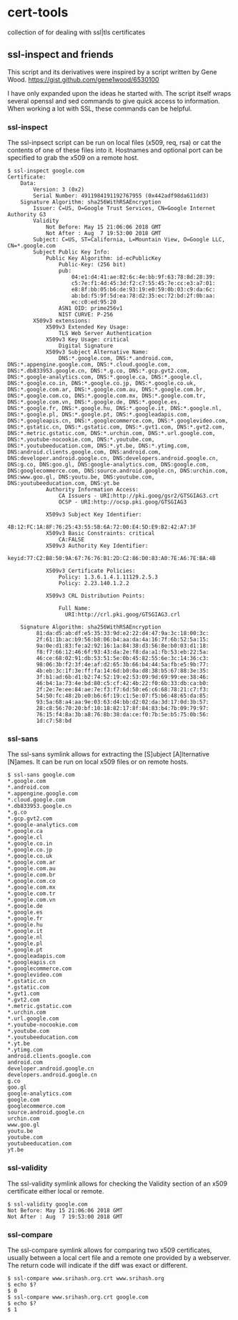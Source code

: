 # cert-tools
collection of for dealing with ssl|tls certificates

## ssl-inspect and friends

This script and its derivatives were inspired by a script written by Gene Wood.
https://gist.github.com/gene1wood/6530100

I have only expanded upon the ideas he started with.  The script itself wraps
several openssl and sed commands to give quick access to information.  When
working a lot with SSL, these commands can be helpful.

### ssl-inspect

The ssl-inpsect script can be run on local files (x509, req, rsa) or cat the
contents of one of these files into it.  Hostnames and optional port can be
specified to grab the x509 on a remote host.

```shell
$ ssl-inspect google.com
Certificate:
    Data:
        Version: 3 (0x2)
        Serial Number: 4911984191192767955 (0x442adf98da611dd3)
    Signature Algorithm: sha256WithRSAEncryption
        Issuer: C=US, O=Google Trust Services, CN=Google Internet Authority G3
        Validity
            Not Before: May 15 21:06:06 2018 GMT
            Not After : Aug  7 19:53:00 2018 GMT
        Subject: C=US, ST=California, L=Mountain View, O=Google LLC, CN=*.google.com
        Subject Public Key Info:
            Public Key Algorithm: id-ecPublicKey
                Public-Key: (256 bit)
                pub:
                    04:e1:d4:41:ae:82:6c:4e:bb:9f:63:78:8d:28:39:
                    c5:7e:f1:4d:45:3d:f2:c7:55:45:7e:cc:e3:a7:01:
                    e8:8f:bb:05:b6:de:93:19:e0:59:0b:03:c9:da:6c:
                    ab:bd:f5:9f:5d:ea:78:d2:35:ec:72:bd:2f:0b:aa:
                    ec:c0:ed:95:20
                ASN1 OID: prime256v1
                NIST CURVE: P-256
        X509v3 extensions:
            X509v3 Extended Key Usage:
                TLS Web Server Authentication
            X509v3 Key Usage: critical
                Digital Signature
            X509v3 Subject Alternative Name:
                DNS:*.google.com, DNS:*.android.com, DNS:*.appengine.google.com, DNS:*.cloud.google.com, DNS:*.db833953.google.cn, DNS:*.g.co, DNS:*.gcp.gvt2.com, DNS:*.google-analytics.com, DNS:*.google.ca, DNS:*.google.cl, DNS:*.google.co.in, DNS:*.google.co.jp, DNS:*.google.co.uk, DNS:*.google.com.ar, DNS:*.google.com.au, DNS:*.google.com.br, DNS:*.google.com.co, DNS:*.google.com.mx, DNS:*.google.com.tr, DNS:*.google.com.vn, DNS:*.google.de, DNS:*.google.es, DNS:*.google.fr, DNS:*.google.hu, DNS:*.google.it, DNS:*.google.nl, DNS:*.google.pl, DNS:*.google.pt, DNS:*.googleadapis.com, DNS:*.googleapis.cn, DNS:*.googlecommerce.com, DNS:*.googlevideo.com, DNS:*.gstatic.cn, DNS:*.gstatic.com, DNS:*.gvt1.com, DNS:*.gvt2.com, DNS:*.metric.gstatic.com, DNS:*.urchin.com, DNS:*.url.google.com, DNS:*.youtube-nocookie.com, DNS:*.youtube.com, DNS:*.youtubeeducation.com, DNS:*.yt.be, DNS:*.ytimg.com, DNS:android.clients.google.com, DNS:android.com, DNS:developer.android.google.cn, DNS:developers.android.google.cn, DNS:g.co, DNS:goo.gl, DNS:google-analytics.com, DNS:google.com, DNS:googlecommerce.com, DNS:source.android.google.cn, DNS:urchin.com, DNS:www.goo.gl, DNS:youtu.be, DNS:youtube.com, DNS:youtubeeducation.com, DNS:yt.be
            Authority Information Access:
                CA Issuers - URI:http://pki.goog/gsr2/GTSGIAG3.crt
                OCSP - URI:http://ocsp.pki.goog/GTSGIAG3

            X509v3 Subject Key Identifier:
                4B:12:FC:1A:8F:76:25:43:55:5B:6A:72:00:E4:5D:E9:B2:42:A7:3F
            X509v3 Basic Constraints: critical
                CA:FALSE
            X509v3 Authority Key Identifier:
                keyid:77:C2:B8:50:9A:67:76:76:B1:2D:C2:86:D0:83:A0:7E:A6:7E:BA:4B

            X509v3 Certificate Policies:
                Policy: 1.3.6.1.4.1.11129.2.5.3
                Policy: 2.23.140.1.2.2

            X509v3 CRL Distribution Points:

                Full Name:
                  URI:http://crl.pki.goog/GTSGIAG3.crl

    Signature Algorithm: sha256WithRSAEncryption
         81:da:d5:ab:df:e5:35:33:9d:e2:22:d4:47:9a:3c:18:00:3c:
         2f:61:1b:ac:b9:56:b8:06:b4:aa:da:4a:16:7f:6b:52:5a:15:
         9a:0e:d1:83:fe:a2:92:16:1a:84:38:d3:56:8e:b0:03:d1:18:
         f8:f7:66:12:46:6f:93:43:da:2e:f8:da:a1:fb:53:eb:22:5a:
         46:ce:68:02:91:db:53:51:5e:0b:45:82:55:6e:3c:14:36:c3:
         98:06:3b:f2:3f:4e:af:d2:65:3b:66:b4:44:5a:fb:e5:9b:77:
         4b:eb:3c:1f:3e:ff:fa:14:6d:b0:0a:d8:38:b5:67:88:3e:35:
         3f:b1:ad:6b:d1:b2:74:52:19:e2:53:09:9d:69:99:ee:38:46:
         46:b4:1a:73:4e:bd:80:c5:cf:42:4b:22:f0:6b:33:db:ca:b0:
         2f:2e:7e:ee:84:ae:7e:f3:f7:6d:50:e6:c6:68:78:21:c7:f3:
         54:50:fc:48:2b:e0:b6:6f:19:c1:5e:07:f5:b6:48:65:da:85:
         93:5a:68:a4:aa:9e:03:63:d4:bb:d2:02:da:3d:17:0d:3b:57:
         28:c8:56:70:20:bf:10:18:82:17:8f:84:83:b4:7b:09:79:97:
         76:15:f4:8a:3b:a8:76:8b:38:da:ce:f0:7b:5e:b5:75:0b:56:
         1d:c7:58:bd
```

### ssl-sans

The ssl-sans symlink allows for extracting the [S]ubject [A]lternative [N]ames.
It can be run on local x509 files or on remote hosts.

```shell
$ ssl-sans google.com
*.google.com
*.android.com
*.appengine.google.com
*.cloud.google.com
*.db833953.google.cn
*.g.co
*.gcp.gvt2.com
*.google-analytics.com
*.google.ca
*.google.cl
*.google.co.in
*.google.co.jp
*.google.co.uk
*.google.com.ar
*.google.com.au
*.google.com.br
*.google.com.co
*.google.com.mx
*.google.com.tr
*.google.com.vn
*.google.de
*.google.es
*.google.fr
*.google.hu
*.google.it
*.google.nl
*.google.pl
*.google.pt
*.googleadapis.com
*.googleapis.cn
*.googlecommerce.com
*.googlevideo.com
*.gstatic.cn
*.gstatic.com
*.gvt1.com
*.gvt2.com
*.metric.gstatic.com
*.urchin.com
*.url.google.com
*.youtube-nocookie.com
*.youtube.com
*.youtubeeducation.com
*.yt.be
*.ytimg.com
android.clients.google.com
android.com
developer.android.google.cn
developers.android.google.cn
g.co
goo.gl
google-analytics.com
google.com
googlecommerce.com
source.android.google.cn
urchin.com
www.goo.gl
youtu.be
youtube.com
youtubeeducation.com
yt.be
```

### ssl-validity

The ssl-validity symlink allows for checking the Validity section of an x509
certificate either local or remote.

```shell
$ ssl-validity google.com
Not Before: May 15 21:06:06 2018 GMT
Not After : Aug  7 19:53:00 2018 GMT
```

### ssl-compare

The ssl-compare symlink allows for comparing two x509 certificates, usually
between a local cert file and a remote one provided by a webserver.  The return
code will indicate if the diff was exact or different.

```shell
$ ssl-compare www.srihash.org.crt www.srihash.org
$ echo $?
$ 0
$ ssl-compare www.srihash.org.crt google.com
$ echo $?
$ 1
```
